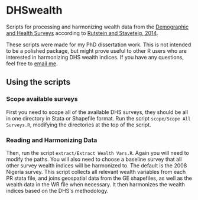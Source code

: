 # DHSwealth
Scripts for processing and harmonizing wealth data from the [Demographic and Health Surveys](dhsprogram.com) according to [Rutstein and Staveteig, 2014](https://www.dhsprogram.com/pubs/pdf/MR15/MR15.pdf).

These scripts were made for my PhD dissertation work.  This is not intended to be a polished package, but might prove useful to other R users who are interested in harmonizing DHS wealth indices.  If you have any questions, feel free to [email me](mailto:mw.coop.r@gmail.com).

## Using the scripts
### Scope available surveys
First you need to scope all of the available DHS surveys, they should be all in one directory in Stata or Shapefile format.  Run the script `scope/Scope All Surveys.R`, modifying the directories at the top of the script.

### Reading and Harmonizing Data
Then, run the script `extract/Extract Wealth Vars.R`.  Again you will need to modify the paths.  You will also need to choose a baseline survey that all other survey wealth indices will be harmonized to.  The default is the 2008 Nigeria survey.  This script collects all relevant wealth variables from each PR stata file, and joins geospatial data from the GE shapefiles, as well as the wealth data in the WR file when necessary.  It then harmonizes the wealth indices based on the DHS's methodology.
